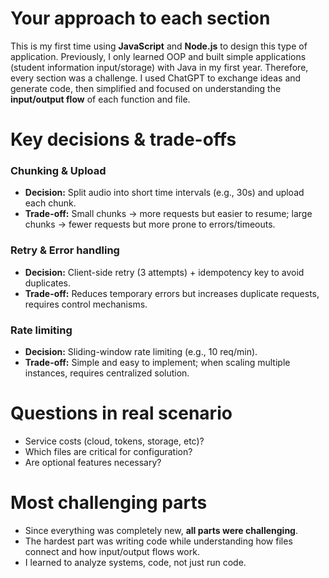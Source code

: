 # Your approach to each section

This is my first time using **JavaScript** and **Node.js** to design this type of application. Previously, I only learned OOP and built simple applications (student information input/storage) with Java in my first year. Therefore, every section was a challenge. I used ChatGPT to exchange ideas and generate code, then simplified and focused on understanding the **input/output flow** of each function and file.

# Key decisions & trade-offs

### Chunking & Upload

* **Decision:** Split audio into short time intervals (e.g., 30s) and upload each chunk.
* **Trade-off:** Small chunks -> more requests but easier to resume; large chunks -> fewer requests but more prone to errors/timeouts.

### Retry & Error handling

* **Decision:** Client-side retry (3 attempts) + idempotency key to avoid duplicates.
* **Trade-off:** Reduces temporary errors but increases duplicate requests, requires control mechanisms.

### Rate limiting

* **Decision:** Sliding-window rate limiting (e.g., 10 req/min).
* **Trade-off:** Simple and easy to implement; when scaling multiple instances, requires centralized solution.

# Questions in real scenario

* Service costs (cloud, tokens, storage, etc)?
* Which files are critical for configuration?
* Are optional features necessary?

# Most challenging parts

* Since everything was completely new, **all parts were challenging**.
* The hardest part was writing code while understanding how files connect and how input/output flows work.
* I learned to analyze systems, code, not just run code.